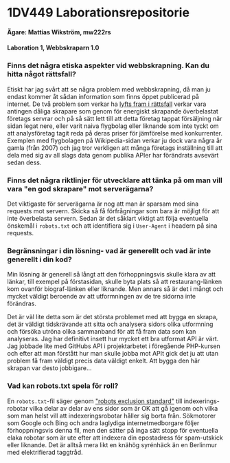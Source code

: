 # 1DV449 Laborationsrepositorie
#### Ägare: Mattias Wikström, mw222rs

#### Laboration 1, Webbskraparn 1.0

### Finns det några etiska aspekter vid webbskrapning. Kan du hitta något rättsfall?
Etiskt har jag svårt att se några problem med webbskrapning, då man ju endast kommer åt sådan information som finns öppet publicerad på internet. De två problem som verkar ha [lyfts fram i rättsfall][1] verkar vara antingen dåliga skrapare som genom för energiskt skrapande överbelastat företags servrar och på så sätt lett till att detta företag tappat försäljning när sidan legat nere, eller varit naiva flygbolag eller liknande som inte tyckt om att analysföretag tagit reda på deras priser för jämförelse med konkurrenter. Exemplen med flygbolagen på Wikipedia-sidan verkar ju dock vara några år gamla (från 2007) och jag tror verkligen att många företags inställning till att dela med sig av all slags data genom publika APIer har förändrats avsevärt sedan dess. 

### Finns det några riktlinjer för utvecklare att tänka på om man vill vara "en god skrapare" mot serverägarna?
Det viktigaste för serverägarna är nog att man är sparsam med sina requests mot servern. Skicka så få förfrågningar som bara är möjligt för att inte överbelasta servern. Sedan är det såklart viktigt att följa eventuella önskemål i `robots.txt` och att identifiera sig i `User-Agent` i headern på sina requests.

### Begränsningar i din lösning- vad är generellt och vad är inte generellt i din kod?
Min lösning är generell så långt att den förhoppningsvis skulle klara av att länkar, till exempel på förstasidan, skulle byta plats så att restaurang-länken kom ovanför biograf-länken eller liknande. Men annars så är det i mångt och mycket väldigt beroende av att utformningen av de tre sidorna inte förändras. 

Det är väl lite detta som är det största problemet med att bygga en skrapa, det är väldigt tidskrävande att sitta och analysera sidors olika utformning och försöka utröna olika sammanband för att få fram data som kan analyseras. Jag har definitivt insett hur mycket ett bra utformat API är värt. Jag jobbade lite med GitHubs API i projektarbetet i föregående PHP-kursen och efter att man förstått hur man skulle jobba mot APIt gick det ju att utan problem få fram väldigt precis data väldigt enkelt. Att bygga den här skrapan var desto jobbigare... 

### Vad kan robots.txt spela för roll?
En `robots.txt`-fil säger genom ["robots exclusion standard"][2] till indexerings-robotar vilka delar av delar av ens sidor som är OK att gå igenom och vilka som man helst vill att indexeringsrobotar håller sig borta från. Sökmotorer som Google och Bing och andra laglydiga internetmedborgare följer förhoppningsvis denna fil, men den sätter på inga sätt stopp för eventuella elaka robotar som är ute efter att indexera din epostadress för spam-utskick eller liknande. Det är alltså mera likt en knähög syrénhäck än en Berlinmur med elektrifierad taggtråd. 

[1]: https://en.wikipedia.org/wiki/Web_scraping#Legal_issues
[2]: https://en.wikipedia.org/wiki/Robots_exclusion_standard#About_the_standard
